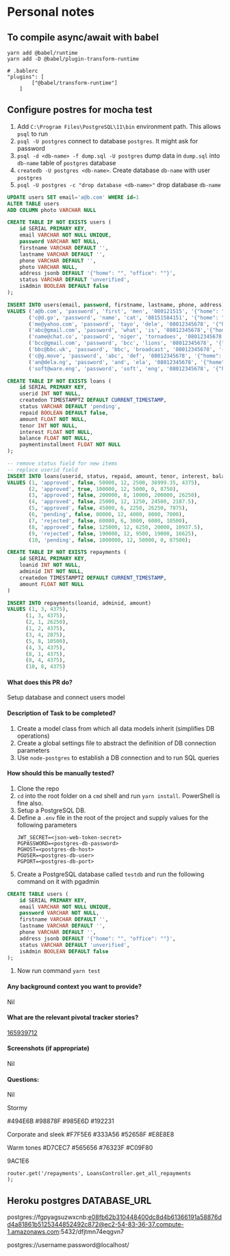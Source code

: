 # Personal notes

## To compile async/await with babel

```
yarn add @babel/runtime 
yarn add -D @babel/plugin-transform-runtime
```

```
# .bablerc
"plugins": [
        ["@babel/transform-runtime"]
    ]
```

## Configure postres for mocha test

1. Add `C:\Program Files\PostgreSQL\11\bin` environment path. This allows `psql` to run
1. `psql -U postgres` connect to database `postgres`. It might ask for password
1. `psql -d <db-name> -f dump.sql -U postgres` dump data in `dump.sql` into `db-name` table of `postgres` database
1. `createdb -U postgres <db-name>`. Create database `db-name` with user `postgres`
1. `psql -U postgres -c "drop database <db-name>"` drop database `db-name`


```sql
UPDATE users SET email='a@b.com' WHERE id=1
ALTER TABLE users
ADD COLUMN photo VARCHAR NULL

CREATE TABLE IF NOT EXISTS users (
	id SERIAL PRIMARY KEY,
	email VARCHAR NOT NULL UNIQUE,
    password VARCHAR NOT NULL,
    firstname VARCHAR DEFAULT '',
    lastname VARCHAR DEFAULT '',
    phone VARCHAR DEFAULT '',
    photo VARCHAR NULL,
    address jsonb DEFAULT '{"home": "", "office": ""}',
    status VARCHAR DEFAULT 'unverified',
    isAdmin BOOLEAN DEFAULT false
);

INSERT INTO users(email, password, firstname, lastname, phone, address)
VALUES ('a@b.com', 'password', 'first', 'men', '080121515', '{"home": "iyaba", "office": "ring road"}'),
       ('c@d.go', 'password', 'name', 'cat', '08151584151', '{"home": "london", "office": "NYC"}'),
       ('me@yahoo.com', 'password', 'tayo', 'dele', '08012345678', '{"home": "ijebu","office": "ijegun"}'),
       ('abc@gmail.com', 'password', 'what', 'is', '08012345678','{"home": "must","office": "not"}'),
       ('name@chat.co', 'password', 'niger', 'tornadoes', '08012345678', '{"home": "niger","office": "niger"}'),
       ('bcc@gmail.com', 'password', 'bcc', 'lions', '08012345678', '{"home": "gboko","office": "gboko"}'),
       ('bbc@bbc.uk', 'password', 'bbc', 'broadcast', '08012345678', '{"home": "london","office": "uk"}'),
       ('c@g.move', 'password', 'abc', 'def', '08012345678', '{"home": "shop","office": "home"}'),
       ('an@dela.ng', 'password', 'and', 'ela', '08012345678', '{"home": "ikorodu","office": "lagos"}'),
       ('soft@ware.eng', 'password', 'soft', 'eng', '08012345678', '{"home": "remote","office": "on-site"}');

CREATE TABLE IF NOT EXISTS loans (
	id SERIAL PRIMARY KEY,
	userid INT NOT NULL,
    createdon TIMESTAMPTZ DEFAULT CURRENT_TIMESTAMP,
    status VARCHAR DEFAULT 'pending',
    repaid BOOLEAN DEFAULT false,
    amount FLOAT NOT NULL,
    tenor INT NOT NULL,
    interest FLOAT NOT NULL,
    balance FLOAT NOT NULL,
    paymentinstallment FLOAT NOT NULL
);

-- remove status field for new items
-- replace userid field
INSERT INTO loans(userid, status, repaid, amount, tenor, interest, balance, paymentinstallment)
VALUES (1, 'approved', false, 50000, 12, 2500, 36999.35, 4375),
       (2, 'approved', true, 100000, 12, 5000, 0, 8750),
       (3, 'approved', false, 200000, 8, 10000, 200000, 26250),
       (4, 'approved', false, 25000, 12, 1250, 24500, 2187.5),
       (5, 'approved', false, 45000, 6, 2250, 26250, 7875),
       (6, 'pending', false, 80000, 12, 4000, 8000, 7000),
       (7, 'rejected', false, 60000, 6, 3000, 6000, 10500),
       (8, 'approved', false, 125000, 12, 6250, 20000, 10937.5),
       (9, 'rejected', false, 190000, 12, 9500, 19000, 16625),
       (10, 'pending', false, 1000000, 12, 50000, 0, 87500);

CREATE TABLE IF NOT EXISTS repayments (
    id SERIAL PRIMARY KEY,
    loanid INT NOT NULL,
    adminid INT NOT NULL,
    createdon TIMESTAMPTZ DEFAULT CURRENT_TIMESTAMP,
    amount FLOAT NOT NULL
)

INSERT INTO repayments(loanid, adminid, amount)
VALUES (1, 3, 4375),
      (1, 3, 4375),
      (2, 1, 26250),
      (1, 2, 4375),
      (3, 4, 2875),
      (5, 8, 10500),
      (4, 3, 4375),
      (8, 1, 4375),
      (8, 4, 4375),
      (10, 8, 4375)
```


#### What does this PR do?

Setup database and connect users model

#### Description of Task to be completed?

1. Create a model class from which all data models inherit (simplifies DB operations)
1. Create a global settings file to abstract the definition of DB connection parameters
1. Use `node-postgres` to establish a DB connection and to run SQL queries

#### How should this be manually tested?

1. Clone the repo
1. `cd` into the root folder on a `cmd` shell and run `yarn install`. PowerShell is fine also.
1. Setup a PostgreSQL DB.
1. Define a `.env` file in the root of the project and supply values for the following parameters
    ```.env
    JWT_SECRET=<json-web-token-secret>
    PGPASSWORD=<postgres-db-password>
    PGHOST=<postgres-db-host>
    PGUSER=<postgres-db-user>
    PGPORT=<postgres-db-port>
    ```
1. Create a PostgreSQL database called `testdb` and run the following command on it with pgadmin
```sql
CREATE TABLE users (
	id SERIAL PRIMARY KEY,
	email VARCHAR NOT NULL UNIQUE,
    password VARCHAR NOT NULL,
    firstname VARCHAR DEFAULT '',
    lastname VARCHAR DEFAULT '',
    phone VARCHAR DEFAULT '',
    address jsonb DEFAULT '{"home": "", "office": ""}',
    status VARCHAR DEFAULT 'unverified',
    isAdmin BOOLEAN DEFAULT false
);
```
1. Now run command `yarn test`

#### Any background context you want to provide?

Nil

#### What are the relevant pivotal tracker stories?

[165939712](https://www.pivotaltracker.com/story/show/165939712)

#### Screenshots (if appropriate)

Nil

#### Questions:

Nil


Stormy

#494E6B
#98878F
#985E6D
#192231

Corporate and sleek
#F7F5E6
#333A56
#52658F
#E8E8E8

Warm tones
#D7CEC7
#565656
#76323F
#C09F80

9AC1E6

```
router.get('/repayments', LoansController.get_all_repayments
);
```

## Heroku postgres DATABASE_URL

postgres://fgpyagsuzwxcnb:e08fb62b310448400dc8d4b61366191a58876dd4a81861b5125344852492c872@ec2-54-83-36-37.compute-1.amazonaws.com:5432/dfjtmn74eqgvn7

postgres://username:password@localhost/<db-name>